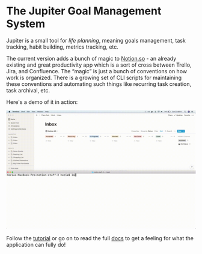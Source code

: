 # The Jupiter Goal Management System #

Jupiter is a small tool for _life planning_, meaning goals management, task tracking,
habit building, metrics tracking, etc.

The current version adds a bunch of magic to [Notion.so](https://notion.so) - an 
already existing and great productivity app which is a sort of cross between Trello,
Jira, and Confluence. The “magic” is just a bunch of conventions on how work is 
organized. There is a growing set of CLI scripts for maintaining these conventions
and automating such things like recurring task creation, task archival, etc. 

Here's a demo of it in action:

![Jupiter Demo](docs/assets/jupiter-demo-anim2.gif)

Follow the [tutorial](docs/tutorial.md) or go on to read the full [docs](docs/) to
get a feeling for what the application can fully do!
